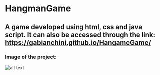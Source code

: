 # HangmanGame #
## A game developed using html, css and java script. It can also be accessed through the link: <https://gabianchini.github.io/HangameGame/> ##
### Image of the project: ###
![alt text](https://github.com/Gabianchini/HangmanGame/blob/master/hangmanvideo_edit_0.gif)

